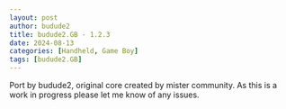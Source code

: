 ```yaml
---
layout: post
author: budude2
title: budude2.GB - 1.2.3
date: 2024-08-13
categories: [Handheld, Game Boy]
tags: [budude2.GB]
---
```

Port by budude2, original core created by mister community. As this is a work in progress please let me know of any issues.
